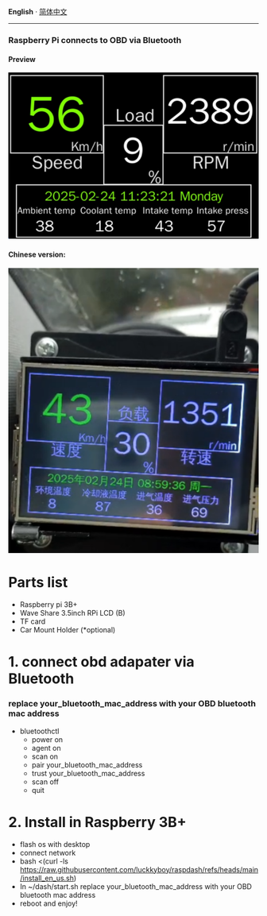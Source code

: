 __English__ · [简体中文](README.zh-CN.md)

---

### Raspberry Pi connects to OBD via Bluetooth
#### Preview
![image_en_us.png](dash/image_en_us.png)
#### Chinese version:
![image.png](dash/image.png)

# Parts list
- Raspberry pi 3B+
- Wave Share 3.5inch RPi LCD (B)
- TF card
- Car Mount Holder (*optional)

# 1. connect obd adapater via Bluetooth
### replace your_bluetooth_mac_address with your OBD bluetooth mac address
- bluetoothctl
  - power on
  - agent on
  - scan on
  - pair your_bluetooth_mac_address
  - trust your_bluetooth_mac_address
  - scan off
  - quit

[//]: # (# 2. connect car with Screen &#40;*optional&#41;)

[//]: # (### apt install screen)

[//]: # (- screen /dev/rfcomm0)

[//]: # (  - ate0  <-- return ok)

[//]: # (  - atz)

[//]: # (  - atl1)

[//]: # (  - ath1)

[//]: # (  - atsp0  <-- use protocol auto, available protocols: 1,2,3,4,5,6,7,8,9,A)

[//]: # (  - 0100  <-- mode 01, pid 00, supported pids)

# 2. Install in Raspberry 3B+
- flash os with desktop
- connect network
- bash <(curl -ls https://raw.githubusercontent.com/luckkyboy/raspdash/refs/heads/main/install_en_us.sh)
- In ~/dash/start.sh replace your_bluetooth_mac_address with your OBD bluetooth mac address
- reboot and enjoy!
